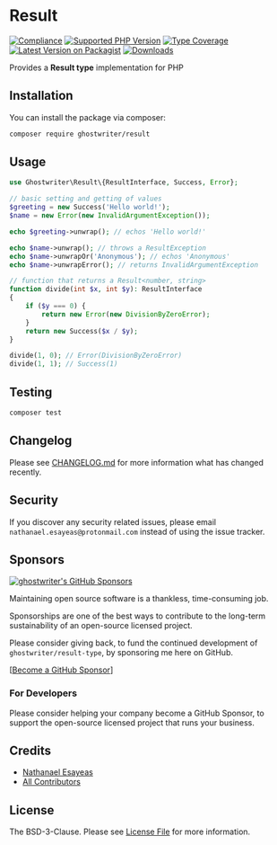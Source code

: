 # Result

[![Compliance](https://github.com/ghostwriter/result/actions/workflows/compliance.yml/badge.svg)](https://github.com/ghostwriter/result/actions/workflows/compliance.yml)
[![Supported PHP Version](https://badgen.net/packagist/php/ghostwriter/result?color=8892bf)](https://www.php.net/supported-versions)
[![Type Coverage](https://shepherd.dev/github/ghostwriter/result/coverage.svg)](https://shepherd.dev/github/ghostwriter/result)
[![Latest Version on Packagist](https://badgen.net/packagist/v/ghostwriter/result)](https://packagist.org/packages/ghostwriter/result)
[![Downloads](https://badgen.net/packagist/dt/ghostwriter/result?color=blue)](https://packagist.org/packages/ghostwriter/result)

Provides a **Result type** implementation for PHP

## Installation

You can install the package via composer:

``` bash
composer require ghostwriter/result
```

## Usage

```php
use Ghostwriter\Result\{ResultInterface, Success, Error};

// basic setting and getting of values
$greeting = new Success('Hello world!');
$name = new Error(new InvalidArgumentException());

echo $greeting->unwrap(); // echos 'Hello world!'

echo $name->unwrap(); // throws a ResultException
echo $name->unwrapOr('Anonymous'); // echos 'Anonymous'
echo $name->unwrapError(); // returns InvalidArgumentException

// function that returns a Result<number, string>
function divide(int $x, int $y): ResultInterface
{
    if ($y === 0) {
        return new Error(new DivisionByZeroError);
    }
    return new Success($x / $y);
}

divide(1, 0); // Error(DivisionByZeroError)
divide(1, 1); // Success(1)
```

## Testing

``` bash
composer test
```

## Changelog

Please see [CHANGELOG.md](./CHANGELOG.md) for more information what has changed recently.

## Security

If you discover any security related issues, please email `nathanael.esayeas@protonmail.com` instead of using the issue tracker.

## Sponsors

[![ghostwriter's GitHub Sponsors](https://img.shields.io/github/sponsors/ghostwriter?label=Sponsors&logo=GitHub%20Sponsors)](https://github.com/sponsors/ghostwriter)

Maintaining open source software is a thankless, time-consuming job.

Sponsorships are one of the best ways to contribute to the long-term sustainability of an open-source licensed project.


Please consider giving back, to fund the continued development of `ghostwriter/result-type`, by sponsoring me here on GitHub.

[[Become a GitHub Sponsor](https://github.com/sponsors/ghostwriter)]

### For Developers

Please consider helping your company become a GitHub Sponsor, to support the open-source licensed project that runs your business.

## Credits

- [Nathanael Esayeas](https://github.com/ghostwriter)
- [All Contributors](https://github.com/ghostwriter/result/contributors)

## License

The BSD-3-Clause. Please see [License File](./LICENSE) for more information.
